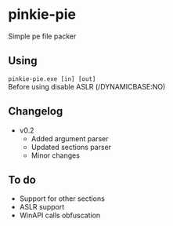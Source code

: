 # pinkie-pie
Simple pe file packer

## Using
``pinkie-pie.exe [in] [out]``  
Before using disable ASLR (/DYNAMICBASE:NO)

## Changelog
- v0.2
    - Added argument parser
    - Updated sections parser
    - Minor changes

## To do
- Support for other sections
- ASLR support
- WinAPI calls obfuscation